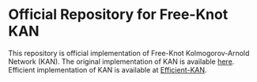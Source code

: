# Official Repository for Free-Knot KAN

This repository is official implementation of Free-Knot Kolmogorov-Arnold Network (KAN).
The original implementation of KAN is available [here](https://github.com/KindXiaoming/pykan). Efficient implementation of KAN is available at [Efficient-KAN](https://github.com/Blealtan/efficient-kan).